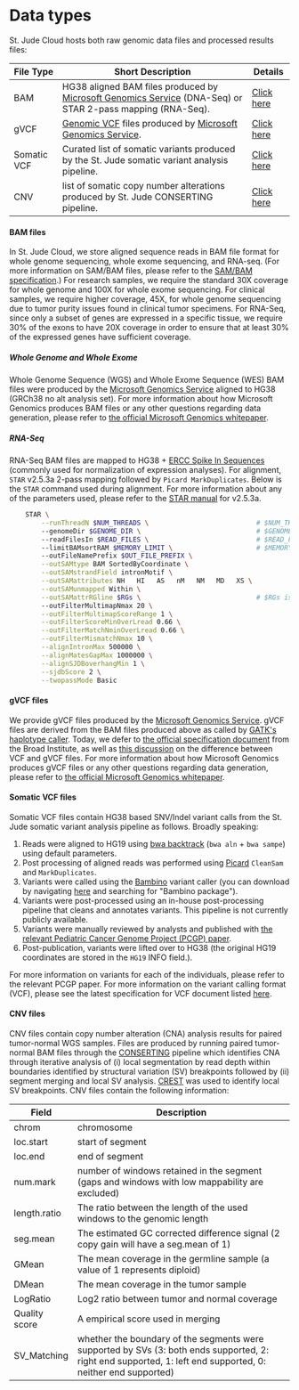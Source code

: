 # Data types

St. Jude Cloud hosts both raw genomic data files and processed results files:

| File Type   | Short Description                                                                                                 | Details                          |
| ----------- | ----------------------------------------------------------------------------------------------------------------- | -------------------------------- |
| BAM         | HG38 aligned BAM files produced by [Microsoft Genomics Service][msgen] (DNA-Seq) or STAR 2-pass mapping (RNA-Seq). | [Click here](#bam-files)         |
| gVCF        | [Genomic VCF][gvcf-spec] files produced by [Microsoft Genomics Service][msgen].                                    | [Click here](#gvcf-files)        |
| Somatic VCF | Curated list of somatic variants produced by the St. Jude somatic variant analysis pipeline.                       | [Click here](#somatic-vcf-files) |
| CNV         | list of somatic copy number alterations produced by St. Jude CONSERTING pipeline.                                  | [Click here](#cnv-files)         |


#### BAM files

In St. Jude Cloud, we store aligned sequence reads in BAM file format for whole genome sequencing, whole exome sequencing, and RNA-seq. (For more information on SAM/BAM files, please refer to the [SAM/BAM specification][bam-spec].) For research samples, we require the standard 30X coverage for whole genome and 100X for whole exome sequencing. For clinical samples, we require higher coverage, 45X, for whole genome sequencing due to tumor purity issues found in clinical tumor specimens. For RNA-Seq, since only a subset of genes are expressed in a specific tissue, we require 30% of the exons to have 20X coverage in order to ensure that at least 30% of the expressed genes have sufficient coverage.

##### Whole Genome and Whole Exome
Whole Genome Sequence (WGS) and Whole Exome Sequence (WES) BAM files were produced by the [Microsoft Genomics Service][msgen] aligned to HG38 (GRCh38 no alt analysis set). For more information about how Microsoft Genomics produces BAM files or any other questions regarding data generation, please refer to [the official Microsoft Genomics whitepaper][msgen-whitepaper].

##### RNA-Seq

RNA-Seq BAM files are mapped to HG38 + [ERCC Spike In Sequences][ercc] (commonly used for normalization of expression analyses). For alignment, `STAR` v2.5.3a 2-pass mapping followed by `Picard MarkDuplicates`. Below is the `STAR` command used during alignment. For more information about any of the parameters used, please refer to the [STAR manual][star-manual] for v2.5.3a.

```bash
    STAR \
        --runThreadN $NUM_THREADS \                           # $NUM_THREADS is the number of threads to parallelize the alignment across (generally we use 4).
        --genomeDir $GENOME_DIR \                             # $GENOME_DIR is a STAR reference directory containing HG38 and ERCC Spike In sequences.
        --readFilesIn $READ_FILES \                           # $READ_FILES are the input FastQ files to align.
        --limitBAMsortRAM $MEMORY_LIMIT \                     # $MEMORY_LIMIT is a upper limit on the amount of RAM to use in the alignment.
        --outFileNamePrefix $OUT_FILE_PREFIX \
        --outSAMtype BAM SortedByCoordinate \
        --outSAMstrandField intronMotif \
        --outSAMattributes NH   HI   AS   nM   NM   MD   XS \
        --outSAMunmapped Within \
        --outSAMattrRGline $RGs \                             # $RGs is the read group information for each FastQ passed in $READ_FILES.
        --outFilterMultimapNmax 20 \
        --outFilterMultimapScoreRange 1 \
        --outFilterScoreMinOverLread 0.66 \
        --outFilterMatchNminOverLread 0.66 \
        --outFilterMismatchNmax 10 \
        --alignIntronMax 500000 \
        --alignMatesGapMax 1000000 \
        --alignSJDBoverhangMin 1 \
        --sjdbScore 2 \
        --twopassMode Basic
```

#### gVCF files

We provide gVCF files produced by the [Microsoft Genomics Service][msgen]. gVCF files are derived from the BAM files produced above as called by [GATK's haplotype caller][gatk-haplotype-caller]. Today, we defer to [the official specification document][gvcf-spec] from the Broad Institute, as well as [this discussion][gvcf-diff-from-vcf] on the difference between VCF and gVCF files. For more information about how Microsoft Genomics produces gVCF files or any other questions regarding data generation, please refer to [the official Microsoft Genomics whitepaper][msgen-whitepaper].

#### Somatic VCF files

Somatic VCF files contain HG38 based SNV/Indel variant calls from the St. Jude somatic variant analysis pipeline as follows. Broadly speaking:

1. Reads were aligned to HG19 using [bwa backtrack][bwa] (`bwa aln` + `bwa sampe`) using default parameters.
2. Post processing of aligned reads was performed using [Picard][picard] `CleanSam` and `MarkDuplicates`.
3. Variants were called using the [Bambino][bambino-paper] variant caller (you can download by navigating [here][bambino-program] and searching for "Bambino package").
4. Variants were post-processed using an in-house post-processing pipeline that cleans and annotates variants. This pipeline is not currently publicly available.
5. Variants were manually reviewed by analysts and published with [the relevant Pediatric Cancer Genome Project (PCGP) paper][pcgp-landing-page].
6. Post-publication, variants were lifted over to HG38 (the original HG19 coordinates are stored in the `HG19` INFO field.).

For more information on variants for each of the individuals, please refer to the relevant PCGP paper. For more information on the variant calling format (VCF), please see the latest specification for VCF document listed [here][hts-specs].


#### CNV files

CNV files contain copy number alteration (CNA) analysis results for paired tumor-normal WGS samples. Files are produced by running paired tumor-normal BAM files through the [CONSERTING][conserting] pipeline which identifies CNA through iterative analysis of (i) local segmentation by read depth within boundaries identified by structural variation (SV) breakpoints followed by (ii) segment merging and local SV analysis. [CREST][crest] was used to identify local SV breakpoints. CNV files contain the following information:

| Field         | Description                                                                                                                                                  |
| ------------- | ------------------------------------------------------------------------------------------------------------------------------------------------------------ |
| chrom         | chromosome                                                                                                                                                   |
| loc.start     | start of segment                                                                                                                                             |
| loc.end       | end of segment                                                                                                                                               |
| num.mark      | number of windows retained in the segment (gaps and windows with low mappability are excluded)                                                               |
| length.ratio  | The ratio between the length of the used windows to the genomic length                                                                                       |
| seg.mean      | The estimated GC corrected difference signal (2 copy gain will have a seg.mean of 1)                                                                         |
| GMean         | The mean coverage in the germline sample (a value of 1 represents diploid)                                                                                   |
| DMean         | The mean coverage in the tumor sample                                                                                                                        |
| LogRatio      | Log2 ratio between tumor and normal coverage                                                                                                                 |
| Quality score | A empirical score used in merging                                                                                                                            |
| SV_Matching   | whether the boundary of the segments were supported by SVs (3: both ends supported, 2: right end supported, 1: left end supported, 0: neither end supported) |


[crest]: https://www.ncbi.nlm.nih.gov/pmc/articles/PMC3527068/
[conserting]: https://www.ncbi.nlm.nih.gov/pmc/articles/PMC4591043/
[bwa]: http://bio-bwa.sourceforge.net/
[picard]: https://broadinstitute.github.io/picard/
[bambino-paper]: https://academic.oup.com/bioinformatics/article/27/6/865/236751
[bambino-program]: https://www.stjuderesearch.org/site/lab/zhang
[pcgp-landing-page]: https://www.stjude.org/research/pediatric-cancer-genome-project.html
[hts-specs]: https://samtools.github.io/hts-specs/
[msgen]: https://azure.microsoft.com/en-us/services/genomics/
[msgen-whitepaper]: https://azure.microsoft.com/en-us/resources/accelerate-precision-medicine-with-microsoft-genomics/
[gatk-haplotype-caller]: https://software.broadinstitute.org/gatk/documentation/tooldocs/3.8-0/org_broadinstitute_gatk_tools_walkers_haplotypecaller_HaplotypeCaller.php
[gvcf-spec]:https://software.broadinstitute.org/gatk/documentation/article?id=11004
[gvcf-diff-from-vcf]: https://software.broadinstitute.org/gatk/documentation/article?id=4017
[bam-spec]: https://samtools.github.io/hts-specs/SAMv1.pdf
[star-manual]: https://github.com/alexdobin/STAR/blob/7283af27e84839e93ecf7ed6a14c8ff675fdf79c/doc/STARmanual.pdf
[ercc]: https://www.thermofisher.com/order/catalog/product/4456740
